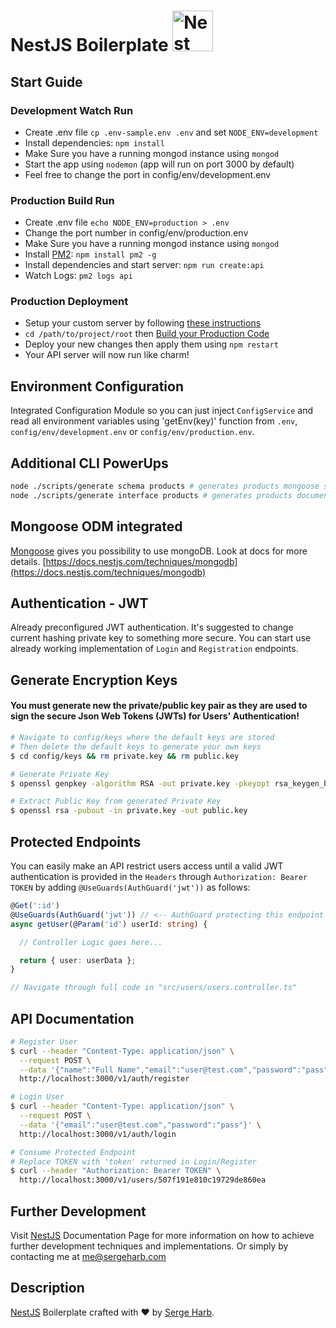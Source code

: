 <h1>NestJS Boilerplate
  <a
    href="http://nestjs.com/"
    target="blank"
  >
    <img
      src="https://nestjs.com/img/logo_text.svg"
      width="65"
      alt="Nest Logo"
    />
  </a>
</h1>

## Start Guide

### Development Watch Run

- Create .env file `cp .env-sample.env .env` and set `NODE_ENV=development`
- Install dependencies: `npm install`
- Make Sure you have a running mongod instance using `mongod`
- Start the app using `nodemon` (app will run on port 3000 by default)
- Feel free to change the port in config/env/development.env

### Production Build Run

- Create .env file `echo NODE_ENV=production > .env`
- Change the port number in config/env/production.env
- Make Sure you have a running mongod instance using `mongod`
- Install [PM2](http://pm2.keymetrics.io/): `npm install pm2 -g`
- Install dependencies and start server: `npm run create:api`
- Watch Logs: `pm2 logs api`

### Production Deployment

- Setup your custom server by following [these instructions](https://medium.com/@sergeharb.175/launching-mean-stack-server-with-nginx-rehl-2d8d584990c3)
- `cd /path/to/project/root` then [Build your Production Code](#production-build-run)
- Deploy your new changes then apply them using `npm restart`
- Your API server will now run like charm!

## Environment Configuration

Integrated Configuration Module so you can just inject `ConfigService`
and read all environment variables using 'getEnv(key)' function from `.env`, `config/env/development.env` or `config/env/production.env`.

## Additional CLI PowerUps
```bash
node ./scripts/generate schema products # generates products mongoose schema
node ./scripts/generate interface products # generates products document interface
```

## Mongoose ODM integrated

[Mongoose](https://mongoosejs.com/) gives you possibility to use mongoDB.
Look at docs for more details.
[https://docs.nestjs.com/techniques/mongodb](https://docs.nestjs.com/techniques/mongodb)

## Authentication - JWT

Already preconfigured JWT authentication.
It's suggested to change current hashing private key to something more secure.
You can start use already working implementation of `Login` and `Registration`
endpoints.

## Generate Encryption Keys

#### You must generate new the private/public key pair as they are used to sign the secure Json Web Tokens (JWTs) for Users' Authentication!

```bash
# Navigate to config/keys where the default keys are stored
# Then delete the default keys to generate your own keys
$ cd config/keys && rm private.key && rm public.key

# Generate Private Key
$ openssl genpkey -algorithm RSA -out private.key -pkeyopt rsa_keygen_bits:2048

# Extract Public Key from generated Private Key
$ openssl rsa -pubout -in private.key -out public.key
```

## Protected Endpoints

You can easily make an API restrict users access until a valid JWT authentication is provided in the `Headers` through `Authorization: Bearer TOKEN` by adding `@UseGuards(AuthGuard('jwt'))` as follows:

```typescript
@Get(':id')
@UseGuards(AuthGuard('jwt')) // <-- AuthGuard protecting this endpoint
async getUser(@Param('id') userId: string) {

  // Controller Logic goes here...

  return { user: userData };
}

// Navigate through full code in "src/users/users.controller.ts"
```

## API Documentation

```bash
# Register User
$ curl --header "Content-Type: application/json" \
  --request POST \
  --data '{"name":"Full Name","email":"user@test.com","password":"pass"}' \
  http://localhost:3000/v1/auth/register

# Login User
$ curl --header "Content-Type: application/json" \
  --request POST \
  --data '{"email":"user@test.com","password":"pass"}' \
  http://localhost:3000/v1/auth/login

# Consume Protected Endpoint
# Replace TOKEN with 'token' returned in Login/Register
$ curl --header "Authorization: Bearer TOKEN" \
  http://localhost:3000/v1/users/507f191e810c19729de860ea
```

## Further Development

Visit [NestJS](https://docs.nestjs.com/) Documentation Page for more information on how to achieve further development techniques and implementations. Or simply by contacting me at [me@sergeharb.com](mailto:me@sergeharb.com)

## Description

[NestJS](https://github.com/nestjs/nest) Boilerplate crafted with ❤️ by [Serge Harb](https://sergeharb.com).
